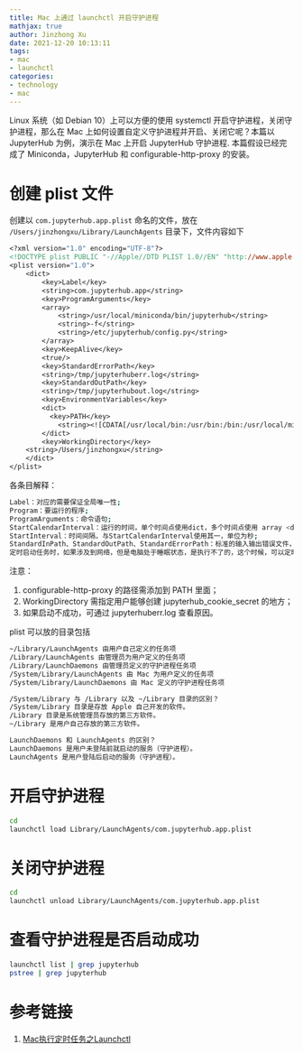 ```yaml
---
title: Mac 上通过 launchctl 开启守护进程
mathjax: true
author: Jinzhong Xu
date: 2021-12-20 10:13:11
tags:
- mac
- launchctl
categories:
- technology
- mac
---
```


Linux 系统（如 Debian 10）上可以方便的使用 systemctl 开启守护进程，关闭守护进程，那么在 Mac 上如何设置自定义守护进程并开启、关闭它呢？本篇以 JupyterHub 为例，演示在 Mac 上开启 JupyterHub 守护进程. 本篇假设已经完成了 Miniconda，JupyterHub 和 configurable-http-proxy 的安装。

<!--more-->

# 创建 plist 文件

创建以 `com.jupyterhub.app.plist` 命名的文件，放在 `/Users/jinzhongxu/Library/LaunchAgents` 目录下，文件内容如下

```makefile
<?xml version="1.0" encoding="UTF-8"?>
<!DOCTYPE plist PUBLIC "-//Apple//DTD PLIST 1.0//EN" "http://www.apple.com/DTDs/PropertyList-1.0.dtd">
<plist version="1.0">
    <dict>
        <key>Label</key>
        <string>com.jupyterhub.app</string>
        <key>ProgramArguments</key>
        <array>
            <string>/usr/local/miniconda/bin/jupyterhub</string>
            <string>-f</string>
            <string>/etc/jupyterhub/config.py</string>
        </array>
        <key>KeepAlive</key>
        <true/>
        <key>StandardErrorPath</key>
        <string>/tmp/jupyterhuberr.log</string>
        <key>StandardOutPath</key>
        <string>/tmp/jupyterhubout.log</string>
        <key>EnvironmentVariables</key>
        <dict>
          <key>PATH</key>
            <string><![CDATA[/usr/local/bin:/usr/bin:/bin:/usr/local/miniconda/bin:/usr/local/node/bin]]></string>
        </dict>
		<key>WorkingDirectory</key>
    <string>/Users/jinzhongxu</string>
    </dict>
</plist>
```

各条目解释：

```bash
Label：对应的需要保证全局唯一性;
Program：要运行的程序;
ProgramArguments：命令语句;
StartCalendarInterval：运行的时间，单个时间点使用dict，多个时间点使用 array <dict>;
StartInterval：时间间隔，与StartCalendarInterval使用其一，单位为秒;
StandardInPath、StandardOutPath、StandardErrorPath：标准的输入输出错误文件，这里建议不要使用 .log 作为后缀，会打不开里面的信息;
定时启动任务时，如果涉及到网络，但是电脑处于睡眠状态，是执行不了的，这个时候，可以定时的启动屏幕就好了。
```

注意：

1. configurable-http-proxy 的路径需添加到 PATH 里面；
2. WorkingDirectory 需指定用户能够创建 jupyterhub_cookie_secret 的地方；
3. 如果启动不成功，可通过 jupyterhuberr.log 查看原因。

plist 可以放的目录包括

```bash
~/Library/LaunchAgents 由用户自己定义的任务项
/Library/LaunchAgents 由管理员为用户定义的任务项
/Library/LaunchDaemons 由管理员定义的守护进程任务项
/System/Library/LaunchAgents 由 Mac 为用户定义的任务项
/System/Library/LaunchDaemons 由 Mac 定义的守护进程任务项

/System/Library 与 /Library 以及 ~/Library 目录的区别？
/System/Library 目录是存放 Apple 自己开发的软件。
/Library 目录是系统管理员存放的第三方软件。
~/Library 是用户自己存放的第三方软件。

LaunchDaemons 和 LaunchAgents 的区别？
LaunchDaemons 是用户未登陆前就启动的服务（守护进程）。
LaunchAgents 是用户登陆后启动的服务（守护进程）。
```

# 开启守护进程

```bash
cd
launchctl load Library/LaunchAgents/com.jupyterhub.app.plist
```

# 关闭守护进程

```bash
cd
launchctl unload Library/LaunchAgents/com.jupyterhub.app.plist
```

# 查看守护进程是否启动成功

```bash
launchctl list | grep jupyterhub
pstree | grep jupyterhub
```

# 参考链接

1. [Mac执行定时任务之Launchctl](https://www.jianshu.com/p/b65c1d339eec)
